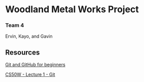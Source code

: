 # Woodland Metal Works Project

### Team 4
Ervin, Kayo, and Gavin


## Resources
[Git and GitHub for beginners](https://youtu.be/tRZGeaHPoaw)

[CS50W - Lecture 1 - Git](https://youtu.be/NcoBAfJ6l2Q)